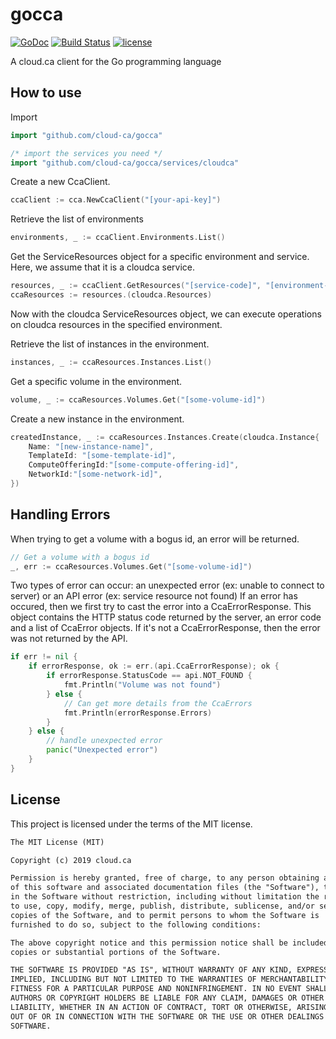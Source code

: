 # gocca

[![GoDoc](https://godoc.org/github.com/cloud-ca/gocca?status.svg)](https://godoc.org/github.com/cloud-ca/gocca)
[![Build Status](https://circleci.com/gh/cloud-ca/gocca.svg?style=svg)](https://circleci.com/gh/cloud-ca/gocca)
[![license](https://img.shields.io/github/license/cloud-ca/gocca.svg)](https://github.com/cloud-ca/gocca/blob/master/LICENSE)

A cloud.ca client for the Go programming language

## How to use

Import

```go
import "github.com/cloud-ca/gocca"

/* import the services you need */
import "github.com/cloud-ca/gocca/services/cloudca"
```

Create a new CcaClient.

```go
ccaClient := cca.NewCcaClient("[your-api-key]")
```

Retrieve the list of environments

```go
environments, _ := ccaClient.Environments.List()
```

Get the ServiceResources object for a specific environment and service. Here, we assume that it is a cloudca service.

```go
resources, _ := ccaClient.GetResources("[service-code]", "[environment-name]")
ccaResources := resources.(cloudca.Resources)
```

Now with the cloudca ServiceResources object, we can execute operations on cloudca resources in the specified environment.

Retrieve the list of instances in the environment.

```go
instances, _ := ccaResources.Instances.List()
```

Get a specific volume in the environment.

```go
volume, _ := ccaResources.Volumes.Get("[some-volume-id]")
```

Create a new instance in the environment.

```go
createdInstance, _ := ccaResources.Instances.Create(cloudca.Instance{
    Name: "[new-instance-name]",
    TemplateId: "[some-template-id]",
    ComputeOfferingId:"[some-compute-offering-id]",
    NetworkId:"[some-network-id]",
})
```

## Handling Errors

When trying to get a volume with a bogus id, an error will be returned.

```go
// Get a volume with a bogus id
_, err := ccaResources.Volumes.Get("[some-volume-id]")
```

Two types of error can occur: an unexpected error (ex: unable to connect to server) or an API error (ex: service resource not found)
If an error has occured, then we first try to cast the error into a CcaErrorResponse. This object contains the HTTP status code returned by the server, an error code and a list of CcaError objects. If it's not a CcaErrorResponse, then the error was not returned by the API.

```go
if err != nil {
    if errorResponse, ok := err.(api.CcaErrorResponse); ok {
        if errorResponse.StatusCode == api.NOT_FOUND {
            fmt.Println("Volume was not found")
        } else {
            // Can get more details from the CcaErrors
            fmt.Println(errorResponse.Errors)
        }
    } else {
        // handle unexpected error
        panic("Unexpected error")
    }
}
```

## License

This project is licensed under the terms of the MIT license.

```txt
The MIT License (MIT)

Copyright (c) 2019 cloud.ca

Permission is hereby granted, free of charge, to any person obtaining a copy
of this software and associated documentation files (the "Software"), to deal
in the Software without restriction, including without limitation the rights
to use, copy, modify, merge, publish, distribute, sublicense, and/or sell
copies of the Software, and to permit persons to whom the Software is
furnished to do so, subject to the following conditions:

The above copyright notice and this permission notice shall be included in all
copies or substantial portions of the Software.

THE SOFTWARE IS PROVIDED "AS IS", WITHOUT WARRANTY OF ANY KIND, EXPRESS OR
IMPLIED, INCLUDING BUT NOT LIMITED TO THE WARRANTIES OF MERCHANTABILITY,
FITNESS FOR A PARTICULAR PURPOSE AND NONINFRINGEMENT. IN NO EVENT SHALL THE
AUTHORS OR COPYRIGHT HOLDERS BE LIABLE FOR ANY CLAIM, DAMAGES OR OTHER
LIABILITY, WHETHER IN AN ACTION OF CONTRACT, TORT OR OTHERWISE, ARISING FROM,
OUT OF OR IN CONNECTION WITH THE SOFTWARE OR THE USE OR OTHER DEALINGS IN THE
SOFTWARE.
```
